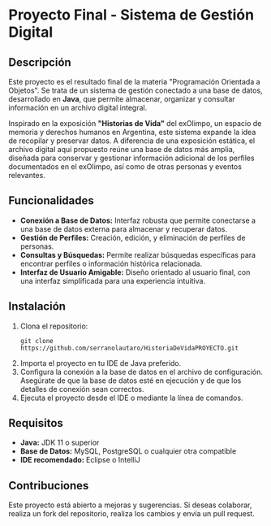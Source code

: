 <h1>Proyecto Final - Sistema de Gestión Digital</h1>
<h2>Descripción</h2>
<p>Este proyecto es el resultado final de la materia "Programación Orientada a Objetos". Se trata de un sistema de gestión conectado a una base de datos, desarrollado en <strong>Java</strong>, que permite almacenar, organizar y consultar información en un archivo digital integral.</p>

<p>Inspirado en la exposición <strong>"Historias de Vida"</strong> del exOlimpo, un espacio de memoria y derechos humanos en Argentina, este sistema expande la idea de recopilar y preservar datos. A diferencia de una exposición estática, el archivo digital aquí propuesto reúne una base de datos más amplia, diseñada para conservar y gestionar información adicional de los perfiles documentados en el exOlimpo, así como de otras personas y eventos relevantes.</p>

<h2>Funcionalidades</h2>
<ul>
  <li><strong>Conexión a Base de Datos:</strong> Interfaz robusta que permite conectarse a una base de datos externa para almacenar y recuperar datos.</li>
  <li><strong>Gestión de Perfiles:</strong> Creación, edición, y eliminación de perfiles de personas.</li>
  <li><strong>Consultas y Búsquedas:</strong> Permite realizar búsquedas específicas para encontrar perfiles o información histórica relacionada.</li>
  <li><strong>Interfaz de Usuario Amigable:</strong> Diseño orientado al usuario final, con una interfaz simplificada para una experiencia intuitiva.</li>
</ul>

<h2>Instalación</h2>
<ol>
  <li>Clona el repositorio:
    <pre><code>git clone https://github.com/serranolautaro/HistoriaDeVidaPROYECTO.git</code></pre>
  </li>
  <li>Importa el proyecto en tu IDE de Java preferido.</li>
  <li>Configura la conexión a la base de datos en el archivo de configuración. Asegúrate de que la base de datos esté en ejecución y de que los detalles de conexión sean correctos.</li>
  <li>Ejecuta el proyecto desde el IDE o mediante la línea de comandos.</li>
</ol>

<h2>Requisitos</h2>
<ul>
  <li><strong>Java:</strong> JDK 11 o superior</li>
  <li><strong>Base de Datos:</strong> MySQL, PostgreSQL o cualquier otra compatible</li>
  <li><strong>IDE recomendado:</strong> Eclipse o IntelliJ</li>
</ul>

<h2>Contribuciones</h2>
<p>Este proyecto está abierto a mejoras y sugerencias. Si deseas colaborar, realiza un fork del repositorio, realiza los cambios y envía un pull request.</p>
